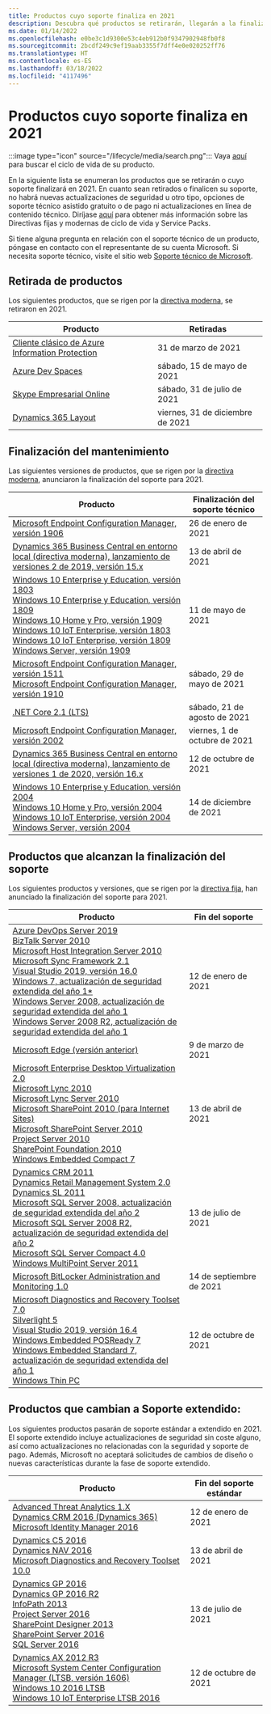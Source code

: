 ```yaml
---
title: Productos cuyo soporte finaliza en 2021
description: Descubra qué productos se retirarán, llegarán a la finalización del soporte o pasarán del soporte estándar al soporte extendido en 2021.
ms.date: 01/14/2022
ms.openlocfilehash: e0be3c1d9300e53c4eb912b0f9347902948fb0f8
ms.sourcegitcommit: 2bcdf249c9ef19aab3355f7dff4e0e020252ff76
ms.translationtype: HT
ms.contentlocale: es-ES
ms.lasthandoff: 03/18/2022
ms.locfileid: "4117496"
---
```

# <a name="products-ending-support-in-2021"></a>Productos cuyo soporte finaliza en 2021

:::image type="icon" source="/lifecycle/media/search.png":::
Vaya [aquí](/lifecycle/products/) para buscar el ciclo de vida de su producto.

En la siguiente lista se enumeran los productos que se retirarán o cuyo soporte finalizará en 2021. En cuanto sean retirados o finalicen su soporte, no habrá nuevas actualizaciones de seguridad u otro tipo, opciones de soporte técnico asistido gratuito o de pago ni actualizaciones en línea de contenido técnico. Diríjase [aquí](/lifecycle/overview/product-end-of-support-overview) para obtener más información sobre las Directivas fijas y modernas de ciclo de vida y Service Packs.

Si tiene alguna pregunta en relación con el soporte técnico de un producto, póngase en contacto con el representante de su cuenta Microsoft. Si necesita soporte técnico, visite el sitio web [Soporte técnico de Microsoft](https://support.microsoft.com/contactus/?ws=support).

## <a name="product-retirements"></a>Retirada de productos

Los siguientes productos, que se rigen por la [directiva moderna](/lifecycle/policies/modern), se retiraron en 2021.

| Producto | Retiradas |
| --- | --- |
| [Cliente clásico de Azure Information Protection](/lifecycle/products/azure-information-protection-classic-client?branch=live)<br> | 31 de marzo de 2021 |
| [Azure Dev Spaces](/lifecycle/products/azure-dev-spaces?branch=live)<br> | sábado, 15 de mayo de 2021 |
| [Skype Empresarial Online](/lifecycle/products/skype-for-business-online?branch=live)<br> | sábado, 31 de julio de 2021 |
| [Dynamics 365 Layout](/lifecycle/products/dynamics-365-layout?branch=live)<br> | viernes, 31 de diciembre de 2021 |


## <a name="release-end-of-servicing"></a>Finalización del mantenimiento

Las siguientes versiones de productos, que se rigen por la [directiva moderna](/lifecycle/policies/modern), anunciaron la finalización del soporte para 2021.

| Producto | Finalización del soporte técnico |
| --- | --- |
| [Microsoft Endpoint Configuration Manager, versión 1906](/lifecycle/products/microsoft-endpoint-configuration-manager?branch=live)<br> | 26 de enero de 2021 |
| [Dynamics 365 Business Central en entorno local (directiva moderna), lanzamiento de versiones 2 de 2019, versión 15.x](/lifecycle/products/dynamics-365-business-central-onpremises-modern-policy?branch=live)<br> | 13 de abril de 2021 |
| [Windows 10 Enterprise y Education, versión 1803](/lifecycle/products/windows-10-enterprise-and-education?branch=live)<br>[Windows 10 Enterprise y Education, versión 1809](/lifecycle/products/windows-10-enterprise-and-education?branch=live)<br>[Windows 10 Home y Pro, versión 1909](/lifecycle/products/windows-10-home-and-pro?branch=live)<br>[Windows 10 IoT Enterprise, versión 1803](/lifecycle/products/windows-10-iot-enterprise?branch=live)<br>[Windows 10 IoT Enterprise, versión 1809](/lifecycle/products/windows-10-iot-enterprise?branch=live)<br>[Windows Server, versión 1909](/lifecycle/products/windows-server?branch=live)<br> | 11 de mayo de 2021 |
| [Microsoft Endpoint Configuration Manager, versión 1511](/lifecycle/products/microsoft-endpoint-configuration-manager?branch=live)<br>[Microsoft Endpoint Configuration Manager, versión 1910](/lifecycle/products/microsoft-endpoint-configuration-manager?branch=live)<br> | sábado, 29 de mayo de 2021 |
| [.NET Core 2.1 (LTS)](/lifecycle/products/microsoft-net-and-net-core?branch=live)<br> | sábado, 21 de agosto de 2021 |
| [Microsoft Endpoint Configuration Manager, versión 2002](/lifecycle/products/microsoft-endpoint-configuration-manager?branch=live)<br> | viernes, 1 de octubre de 2021 |
| [Dynamics 365 Business Central en entorno local (directiva moderna), lanzamiento de versiones 1 de 2020, versión 16.x](/lifecycle/products/dynamics-365-business-central-onpremises-modern-policy?branch=live)<br> | 12 de octubre de 2021 |
| [Windows 10 Enterprise y Education, versión 2004](/lifecycle/products/windows-10-enterprise-and-education?branch=live)<br>[Windows 10 Home y Pro, versión 2004](/lifecycle/products/windows-10-home-and-pro?branch=live)<br>[Windows 10 IoT Enterprise, versión 2004](/lifecycle/products/windows-10-iot-enterprise?branch=live)<br>[Windows Server, versión 2004](/lifecycle/products/windows-server?branch=live)<br> | 14 de diciembre de 2021 |


## <a name="products-reaching-end-of-support"></a>Productos que alcanzan la finalización del soporte

Los siguientes productos y versiones, que se rigen por la [directiva fija](/lifecycle/policies/fixed), han anunciado la finalización del soporte para 2021.

| Producto | Fin del soporte |
| --- | --- |
| [Azure DevOps Server 2019](/lifecycle/products/azure-devops-server-2019?branch=live)<br>[BizTalk Server 2010](/lifecycle/products/biztalk-server-2010?branch=live)<br>[Microsoft Host Integration Server 2010](/lifecycle/products/microsoft-host-integration-server-2010?branch=live)<br>[Microsoft Sync Framework 2.1](/lifecycle/products/microsoft-sync-framework-21?branch=live)<br>[Visual Studio 2019, versión 16.0](/lifecycle/products/visual-studio-2019?branch=live)<br>[Windows 7, actualización de seguridad extendida del año 1*](/lifecycle/products/windows-7?branch=live)<br>[Windows Server 2008, actualización de seguridad extendida del año 1](/lifecycle/products/windows-server-2008?branch=live)<br>[Windows Server 2008 R2, actualización de seguridad extendida del año 1](/lifecycle/products/windows-server-2008-r2?branch=live)<br> | 12 de enero de 2021 |
| [Microsoft Edge (versión anterior)](/lifecycle/products/microsoft-edge-legacy?branch=live)<br> | 9 de marzo de 2021 |
| [Microsoft Enterprise Desktop Virtualization 2.0](/lifecycle/products/microsoft-enterprise-desktop-virtualization-20?branch=live)<br>[Microsoft Lync 2010](/lifecycle/products/microsoft-lync-2010?branch=live)<br>[Microsoft Lync Server 2010](/lifecycle/products/microsoft-lync-server-2010?branch=live)<br>[Microsoft SharePoint 2010 (para Internet Sites)](/lifecycle/products/microsoft-sharepoint-2010?branch=live)<br>[Microsoft SharePoint Server 2010](/lifecycle/products/microsoft-sharepoint-server-2010?branch=live)<br>[Project Server 2010](/lifecycle/products/project-server-2010?branch=live)<br>[SharePoint Foundation 2010](/lifecycle/products/sharepoint-foundation-2010?branch=live)<br>[Windows Embedded Compact 7](/lifecycle/products/windows-embedded-compact-7?branch=live)<br> | 13 de abril de 2021 |
| [Dynamics CRM 2011](/lifecycle/products/dynamics-crm-2011?branch=live)<br>[Dynamics Retail Management System 2.0](/lifecycle/products/dynamics-retail-management-system-20?branch=live)<br>[Dynamics SL 2011](/lifecycle/products/dynamics-sl-2011?branch=live)<br>[Microsoft SQL Server 2008, actualización de seguridad extendida del año 2](/lifecycle/products/microsoft-sql-server-2008?branch=live)<br>[Microsoft SQL Server 2008 R2, actualización de seguridad extendida del año 2](/lifecycle/products/microsoft-sql-server-2008-r2?branch=live)<br>[Microsoft SQL Server Compact 4.0](/lifecycle/products/microsoft-sql-server-compact-40?branch=live)<br>[Windows MultiPoint Server 2011](/lifecycle/products/windows-multipoint-server-2011?branch=live)<br> | 13 de julio de 2021 |
| [Microsoft BitLocker Administration and Monitoring 1.0](/lifecycle/products/microsoft-bitlocker-administration-and-monitoring-10?branch=live)<br> | 14 de septiembre de 2021 |
| [Microsoft Diagnostics and Recovery Toolset 7.0](/lifecycle/products/microsoft-diagnostics-and-recovery-toolset-70?branch=live)<br>[Silverlight 5](/lifecycle/products/silverlight-5?branch=live)<br>[Visual Studio 2019, versión 16.4](/lifecycle/products/visual-studio-2019?branch=live)<br>[Windows Embedded POSReady 7](/lifecycle/products/windows-embedded-posready-7?branch=live)<br>[Windows Embedded Standard 7, actualización de seguridad extendida del año 1](/lifecycle/products/windows-embedded-standard-7?branch=live)<br>[Windows Thin PC](/lifecycle/products/windows-thin-pc?branch=live)<br> | 12 de octubre de 2021 |


## <a name="products-moving-to-extended-support"></a>Productos que cambian a Soporte extendido:

Los siguientes productos pasarán de soporte estándar a extendido en 2021. El soporte extendido incluye actualizaciones de seguridad sin coste alguno, así como actualizaciones no relacionadas con la seguridad y soporte de pago. Además, Microsoft no aceptará solicitudes de cambios de diseño o nuevas características durante la fase de soporte extendido.

| Producto | Fin del soporte estándar |
| --- | --- |
| [Advanced Threat Analytics 1.X](/lifecycle/products/advanced-threat-analytics-1x?branch=live)<br>[Dynamics CRM 2016 (Dynamics 365)](/lifecycle/products/dynamics-crm-2016-dynamics-365?branch=live)<br>[Microsoft Identity Manager 2016](/lifecycle/products/microsoft-identity-manager-2016?branch=live)<br> | 12 de enero de 2021 |
| [Dynamics C5 2016](/lifecycle/products/dynamics-c5-2016?branch=live)<br>[Dynamics NAV 2016](/lifecycle/products/dynamics-nav-2016?branch=live)<br>[Microsoft Diagnostics and Recovery Toolset 10.0](/lifecycle/products/microsoft-diagnostics-and-recovery-toolset-100?branch=live)<br> | 13 de abril de 2021 |
| [Dynamics GP 2016](/lifecycle/products/dynamics-gp-2016?branch=live)<br>[Dynamics GP 2016 R2](/lifecycle/products/dynamics-gp-2016-r2?branch=live)<br>[InfoPath 2013](/lifecycle/products/infopath-2013?branch=live)<br>[Project Server 2016](/lifecycle/products/project-server-2016?branch=live)<br>[SharePoint Designer 2013](/lifecycle/products/sharepoint-designer-2013?branch=live)<br>[SharePoint Server 2016](/lifecycle/products/sharepoint-server-2016?branch=live)<br>[SQL Server 2016](/lifecycle/products/sql-server-2016?branch=live)<br> | 13 de julio de 2021 |
| [Dynamics AX 2012 R3](/lifecycle/products/dynamics-ax-2012-r3?branch=live)<br>[Microsoft System Center Configuration Manager (LTSB, versión 1606)](/lifecycle/products/microsoft-system-center-configuration-manager-ltsb-version-1606?branch=live)<br>[Windows 10 2016 LTSB](/lifecycle/products/windows-10-2016-ltsb?branch=live)<br>[Windows 10 IoT Enterprise LTSB 2016](/lifecycle/products/windows-10-iot-enterprise-ltsb-2016?branch=live)<br> | 12 de octubre de 2021 |
